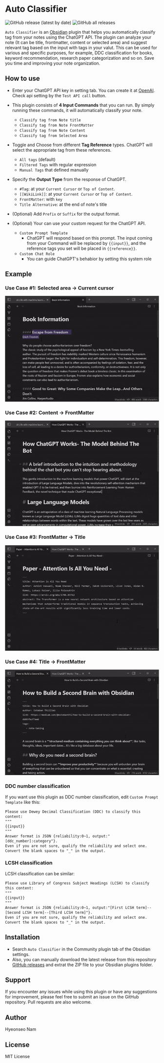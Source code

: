 # Auto Classifier
![GitHub release (latest by date)](https://img.shields.io/github/v/release/HyeonseoNam/auto-classifier?style=for-the-badge) ![GitHub all releases](https://img.shields.io/github/downloads/HyeonseoNam/auto-classifier/total?style=for-the-badge)

`Auto Classifier` is an [Obsidian](https://obsidian.md/) plugin that helps you automatically classify tag from your notes using the ChatGPT API. The plugin can analyze your note (It can be title, frontmatter, content or selected area) and suggest relevant tag based on the input with tags in your valut. This can be used for various and specific purposes, for example, DDC classification for books, keyword recommendation, research paper categorization and so on. Save you time and improving your note organization.


## How to use

- Enter your ChatGPT API key in setting tab. You can create it at [OpenAI](https://platform.openai.com/account/api-keys). Check api setting by the `Test API call` button.

- This plugin consists of **4 Input Commands** that you can run. By simply running these commands, it will automatically classify your note.
  - `Classify tag from Note title`
  - `Classify tag from Note FrontMatter`
  - `Classify tag from Note Content` 
  - `Classify tag from Selected Area`

- Toggle and Choose from different **Tag Reference** types. ChatGPT will select the appropriate tag from these references.
  - `All tags` (default)
  - `Filtered Tags` with regular expression
  - `Manual Tags` that defined manually

- Specify the **Output Type** from the response of ChatGPT.
  - `#Tag`: at your `Current Cursor` or `Top of Content`.
  - `[[WikiLink]]`: at your `Current Cursor` or `Top of Content`.
  - `FrontMatter`: with `key`
  - `Title Alternative`: at the end of note's title

- (Optional) Add `Prefix` or `Suffix` for the output format.

- (Optional) Your can use your custom request for the ChatGPT API.
  - `Custom Prompt Template`
    - ChatGPT will respond based on this prompt. The input coming from your Command will be replaced by `{{input}}`, and the reference tags you set will be placed in `{{reference}}`.
  - `Custom Chat Role`
    - You can guide ChatGPT's behabior by setting this system role


## Example
### Use Case #1: **Selected area** &rightarrow; **Current cursor**
![](img/selected_to_cursor.gif)

### Use Case #2: **Content** &rightarrow; **FrontMatter**
![](img/content_to_frontmatter.gif)

### Use Case #3: **FrontMatter** &rightarrow; **Title**
![](img/frontmatter_to_totle.gif)

### Use Case #4: **Title** &rightarrow; **FrontMatter**
![](img/title_to_frontmatter.gif)


### DDC number classification
If you want use this plugin as DDC number classification, edit `Custom Prompt Template` like this:
```
Please use Dewey Decimal Classification (DDC) to classify this content:
"""
{{input}}
"""
Answer format is JSON {reliability:0~1, output:"[ddc_number]:category"}. 
Even if you are not sure, qualify the reliability and select one. 
Convert the blank spaces to "_" in the output.
```

### LCSH classification
LCSH classification can be similar: 
```
Please use Library of Congress Subject Headings (LCSH) to classify this content:
"""
{{input}}
"""
Answer format is JSON {reliability:0~1, output:"[First LCSH term]--[Second LCSH term]--[Third LCSH term]"}. 
Even if you are not sure, qualify the reliability and select one. 
Convert the blank spaces to "_" in the output.
```

## Installation

- Search `Auto Classifier` in the Community plugin tab of the Obsidian settings.
- Also, you can manually download the latest release from this repository [GitHub releases](https://github.com/hyeonseonam/auto-tagger/releases) and extrat the ZIP file to your Obsidian plugins folder.


## Support

If you encounter any issues while using this plugin or have any suggestions for improvement, please feel free to submit an issue on the GitHub repository. Pull requests are also welcome.

## Author

Hyeonseo Nam
## License

MIT License